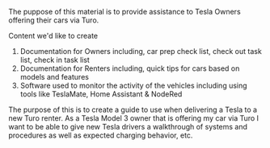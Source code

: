 The puppose of this material is to provide assistance to Tesla Owners offering their cars via Turo.  

Content we'd like to create

1. Documentation for Owners including, car prep check list, check out task list, check in task list
2. Documentation for Renters including, quick tips for cars based on models and features
3. Software used to monitor the activity of the vehicles including using tools like TeslaMate, Home Assistant & NodeRed

The purpose of this is to create a guide to use when delivering a Tesla to a new Turo renter.  As a Tesla Model 3 owner that is offering my car via Turo I want to be able to give new Tesla drivers a walkthrough of systems and procedures as well as expected charging behavior, etc. 

